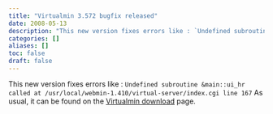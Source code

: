 ```yaml
---
title: "Virtualmin 3.572 bugfix released"
date: 2008-05-13
description: "This new version fixes errors like : `Undefined subroutine &main::ui_hr called at..."
categories: []
aliases: []
toc: false
draft: false
---
```

This new version fixes errors like : `Undefined subroutine &main::ui_hr called at /usr/local/webmin-1.410/virtual-server/index.cgi line 167` As usual, it can be found on the [Virtualmin download][1] page.

  [1]: vdownload.html
